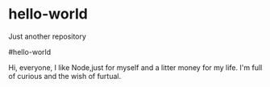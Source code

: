 # hello-world
Just another repository

#hello-world

Hi, everyone, I like Node,just for myself and a litter money for my life.
I'm full of curious and the wish of furtual.
